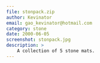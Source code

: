 ```yaml
---
file: stonpack.zip
author: Kevinator
email: gao_kevinator@hotmail.com
category: stone
date: 2000-06-05
screenshot: stonpack.jpg
description: >
    A collection of 5 stone mats.
---
```

